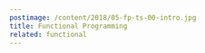 ```yaml
---
postimage: /content/2018/05-fp-ts-00-intro.jpg
title: Functional Programming
related: functional
---
```




